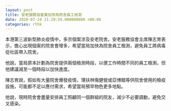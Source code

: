```yaml
---
layout: post
title: 安老服務協會冀加快為院舍員工檢測
date: 2020-07-24 21:29:59.000000000 +08:00
categories: rthk
---
```


本港第三波新型肺炎疫情中，多宗個案涉及安老院舍。安老服務協會主席陳志育表示，擔心出現個案的院舍會增多，希望當局加快為院舍員工檢測，避免員工將病毒從社區帶入院舍。

他說，當局原本計劃為院舍提供兩個檢測時段，以便工作時間不同的員工檢測，但他建議減至一個時段以加快進度。

陳志育說，假如有大量院舍爆發疫情，薄扶林傷健營或亞博館等供院舍使用的檢疫設施，可能都不足以應付需求，希望當局預早物色更多地點。

他說，現時院舍會盡量安排員工照顧同一個群組的院友，減少不必要調動，避免交叉感染。
